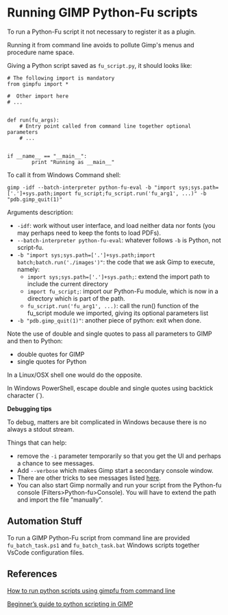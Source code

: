 Running GIMP Python-Fu scripts
==============================
To run a Python-Fu script it not necessary to register it as a plugin.

Running it from command line avoids to pollute Gimp's menus and procedure name space.

Giving a Python script saved as `fu_script.py`, it should looks like:
```
# The following import is mandatory
from gimpfu import * 

#  Other import here
# ...


def run(fu_args):
    # Entry point called from command line together optional parameters
    # ...


if __name__ == "__main__":
        print "Running as __main__"
```

To call it from Windows Command shell:
```
gimp -idf --batch-interpreter python-fu-eval -b "import sys;sys.path=['.']+sys.path;import fu_script;fu_script.run('fu_arg1', ...)" -b "pdb.gimp_quit(1)"
```

Arguments description:
- `-idf`: work without user interface, and load neither data nor fonts
          (you may perhaps need to keep the fonts to load PDFs).
- `--batch-interpreter python-fu-eval`: whatever follows `-b` is Python, not script-fu.
- `-b "import sys;sys.path=['.']+sys.path;import batch;batch.run('./images')"`: the code that we ask Gimp to execute, namely:
    - `import sys;sys.path=['.']+sys.path;`: extend the import path to include the current directory
    - `import fu_script;`: import our Python-Fu module, which is now in a directory which is part of the path.
    - `fu_script.run('fu_arg1', ...)`: call the run() function of the fu_script module we imported,
                                       giving its optional parameters list
- `-b "pdb.gimp_quit(1)"`: another piece of python: exit when done.

Note the use of double and single quotes to pass all parameters to GIMP and then to Python:
- double quotes for GIMP
- single quotes for Python

In a Linux/OSX shell one would do the opposite.

In Windows PowerShell, escape double and single quotes using backtick character (`).

**Debugging tips**

To debug, matters are bit complicated in Windows because there is no always a stdout stream.

Things that can help:
- remove the `-i` parameter temporarily so that you get the UI and perhaps a chance to see messages.
- Add `--verbose` which makes Gimp start a secondary console window.
- There are other tricks to see messages listed [here](https://www.gimp-forum.net/Thread-Debugging-python-fu-scripts-in-Windows).
- You can also start Gimp normally and run your script from the Python-fu console (Filters>Python-fu>Console).
  You will have to extend the path and import the file "manually".


Automation Stuff
----------------
To run a GIMP Python-Fu script from command line are provided `fu_batch_task.ps1` and `fu_batch_task.bat`
Windows scripts together VsCode configuration files.


References
----------
[How to run python scripts using gimpfu from command line](https://stackoverflow.com/a/44435560)

[Beginner’s guide to python scripting in GIMP](https://medium.com/@chriziegler/introduction-to-python-scripting-in-gimp-141b860ad7e)
